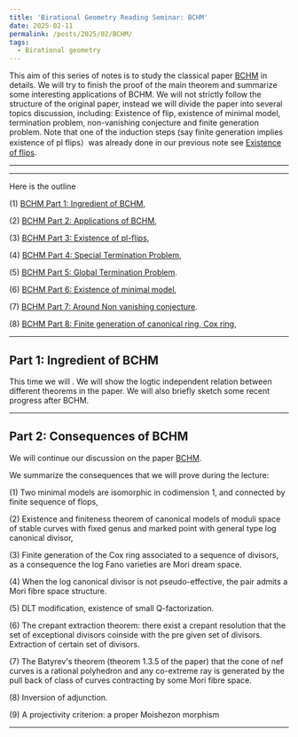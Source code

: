 ```yaml
---
title: 'Birational Geometry Reading Seminar: BCHM'
date: 2025-02-11
permalink: /posts/2025/02/BCHM/
tags:
  - Birational geometry
---
```



This aim of this series of notes is to study the classical paper [BCHM](https://www.ams.org/journals/jams/2010-23-02/S0894-0347-09-00649-3/S0894-0347-09-00649-3.pdf) in details. We will try to finish the proof of the main theorem and summarize some interesting applications of BCHM. We will not strictly follow the structure of the original paper, instead we will divide the paper into several topics discussion, including: Existence of flip, existence of minimal model, termination problem, non-vanishing conjecture and finite generation problem. Note that one of the induction steps (say finite generation implies existence of pl flips）was already done in our previous note see [Existence of flips](https://yilimath.github.io/posts/2024/08/Existence-of-flips/). 



---
---

Here is the outline

(1) [BCHM Part 1: Ingredient of BCHM](https://yilimath.github.io/files/Birational/BCHM/BCHM1.pdf),

(2) [BCHM Part 2: Applications of BCHM](https://yilimath.github.io/files/Birational/BCHM/BCHM2.pdf),

(3) [BCHM Part 3: Existence of pl-flips](https://yilimath.github.io/posts/2024/08/Existence-of-flips/),

(4) [BCHM Part 4: Special Termination Problem](),

(5) [BCHM Part 5: Global Termination Problem](https://yilimath.github.io/files/Birational/BCHM/BCHM4.pdf).

(6) [BCHM Part 6: Existence of minimal model](),

(7) [BCHM Part 7: Around Non vanishing conjecture](https://yilimath.github.io/files/Birational/BCHM/BCHM4.pdf).

(8) [BCHM Part 8: Finite generation of canonical ring, Cox ring](),


---
## Part 1: Ingredient of BCHM 

This time we will . We will show the logtic independent relation between different theorems in the paper. We will also briefly sketch some recent progress after BCHM.



----

## Part 2: Consequences of BCHM

We will continue our discussion on the paper [BCHM](https://www.ams.org/journals/jams/2010-23-02/S0894-0347-09-00649-3/S0894-0347-09-00649-3.pdf). 


We summarize the consequences that we will prove during the lecture:

(1) Two minimal models are isomorphic in codimension 1, and connected by finite sequence of flops,

(2) Existence and finiteness theorem of canonical models of moduli space of stable curves with fixed genus and marked point with general type log canonical divisor,

(3) Finite generation of the Cox ring associated to a sequence of divisors, as a consequence the log Fano varieties are Mori dream space.

(4) When the log canonical divisor is not pseudo-effective, the pair admits a Mori fibre space structure.

(5) DLT modification, existence of small Q-factorization.

(6) The crepant extraction theorem: there exist a crepant resolution that the set of exceptional divisors coinside with the pre given set of divisors. Extraction of certain set of divisors.

(7) The Batyrev's theorem (theorem 1.3.5 of the paper) that the cone of nef curves is a rational polyhedron and any co-extreme ray is generated by the pull back of class of curves contracting by some Mori fibre space.

(8) Inversion of adjunction.

(9) A projectivity criterion: a proper Moishezon morphism



----
